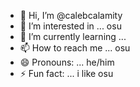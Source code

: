 - 👋 Hi, I’m @calebcalamity
- 👀 I’m interested in ... osu
- 🌱 I’m currently learning ...
- 📫 How to reach me ... osu
- 😄 Pronouns: ... he/him
- ⚡ Fun fact: ... i like osu

<!---
calebcalamity/calebcalamity is a ✨ special ✨ repository because its `README.md` (this file) appears on your GitHub profile.
You can click the Preview link to take a look at your changes.
--->
